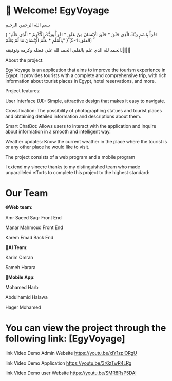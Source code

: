#  👋 Welcome! EgyVoyage 
بسم الله الرحمن الرحيم

{ "اقْرَأْ بِاسْمِ رَبِّكَ الَّذِي خَلَقَ * خَلَقَ الْإِنْسَانَ مِنْ عَلَقٍ * اقْرَأْ وَرَبُّكَ الْأَكْرَمُ * الَّذِي عَلَّمَ بِالْقَلَمِ * عَلَّمَ الْإِنْسَانَ مَا لَمْ يَعْلَمْ" } [العلق: 1-5]

الحمد لله الذي علم بالقلم، الحمد لله على فضله وكرمه وتوفيقه.🤍🤍🤍

About the project:

Egy Voyage is an application that aims to improve the tourism experience in Egypt. It provides tourists with a complete and comprehensive trip, with rich information about tourist places in Egypt, hotel reservations, and more.

Project features:

User Interface (UI): Simple, attractive design that makes it easy to navigate.

Crossification: The possibility of photographing statues and tourist places and obtaining detailed information and descriptions about them.

Smart ChatBot: Allows users to interact with the application and inquire about information in a smooth and intelligent way.

Weather updates: Know the current weather in the place where the tourist is or any other place he would like to visit.

The project consists of a web program and a mobile program

I extend my sincere thanks to my distinguished team who made unparalleled efforts to complete this project to the highest standard:

# Our Team

**🌐Web team**:

Amr Saeed Saqr Front End

Manar Mahmoud Front End

Karem Emad Back End

**🤖AI Team**:

Karim Omran

Sameh Harara

**📱Mobile App**:

Mohamed Harb

Abdulhamid Halawa

Hager Mohamed


# You can view the project through the following link: [EgyVoyage]

link Video Demo Admin Website
https://youtu.be/xlY1zplORgU

link Video Demo  Application
https://youtu.be/3r6zTwR4LRg

link Video Demo user Website
https://youtu.be/SMR8RsP5DAI

